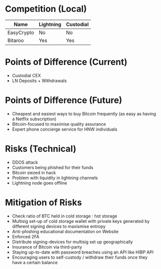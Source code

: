 
# Competition (Local)
| Name | Lightning | Custodial |
| ----- | ----- | ------ |
| EasyCrypto | No | No  | No |
| Bitaroo   | Yes | Yes | Yes |

# Points of Difference (Current)

- Custodial CEX
- LN Deposits + Withdrawals


# Points of Difference (Future)

- Cheapest and easiest ways to buy Bitcoin frequently (as easy as having a Netflix subscription)
- Bitcoin-focused to maximise quality assurance
- Expert phone concierge service for HNW individuals

# Risks (Technical)

- DDOS attack
- Customers being phished for their funds
- Bitcoin siezed in hack
- Problem with liquidity in lightning channels
- Lightning node goes offline

# Mitigation of Risks

- Check ratio of BTC held in cold storage : hot storage
- Multisig set-up of cold storage wallet with private keys generated by different signing devices to maxismise entropy
- Anti-phishing educational documentation on Website
- Enforced 2FA
- Distribute signing-devices for multisig set up geographically
- Insurance of Bitcoin via third-party
- Staying up-to-date with password breaches using an API like HIBP API
- Encouraging users to self-custody / withdraw their funds once they have a certain balance

